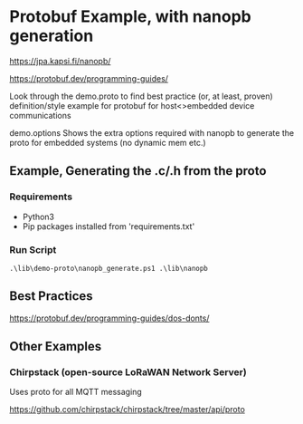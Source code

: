 
# Protobuf Example, with nanopb generation

https://jpa.kapsi.fi/nanopb/

https://protobuf.dev/programming-guides/

Look through the demo.proto to find best practice (or, at least, proven) definition/style example for protobuf for host<>embedded device communications 

demo.options Shows the extra options required with nanopb to generate the proto for embedded systems (no dynamic mem etc.)


## Example, Generating the .c/.h from the proto

### Requirements

* Python3
* Pip packages installed from 'requirements.txt'

### Run Script

`.\lib\demo-proto\nanopb_generate.ps1 .\lib\nanopb`


## Best Practices

https://protobuf.dev/programming-guides/dos-donts/


## Other Examples

### Chirpstack (open-source LoRaWAN Network Server)

Uses proto for all MQTT messaging

https://github.com/chirpstack/chirpstack/tree/master/api/proto